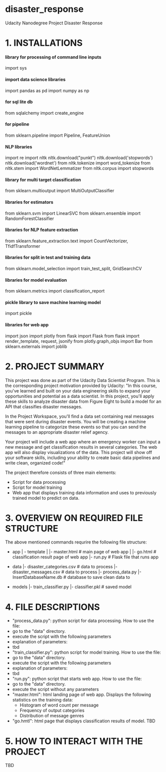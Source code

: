 # disaster_response
Udacity Nanodegree Project Disaster Response

# 1. INSTALLATIONS
#### library for processing of command line inputs
import sys
#### import data science libraries
import pandas as pd
import numpy as np
#### for sql lite db
from sqlalchemy import create_engine
#### for pipeline
from sklearn.pipeline import Pipeline, FeatureUnion
#### NLP libraries
import re
import nltk
nltk.download("punkt")
nltk.download('stopwords')
nltk.download('wordnet')
from nltk.tokenize import word_tokenize
from nltk.stem import WordNetLemmatizer
from nltk.corpus import stopwords
#### library for multi target classification
from sklearn.multioutput import MultiOutputClassifier
#### libraries for estimators
from sklearn.svm import LinearSVC
from sklearn.ensemble import RandomForestClassifier
#### libraries for NLP feature extraction
from sklearn.feature_extraction.text import CountVectorizer, TfidfTransformer
#### libraries for split in test and training data
from sklearn.model_selection import train_test_split, GridSearchCV
#### libraries for model evaluation
from sklearn.metrics import classification_report
#### pickle library to save machine learning model
import pickle
#### libraries for web app
import json
import plotly
from flask import Flask
from flask import render_template, request, jsonify
from plotly.graph_objs import Bar
from sklearn.externals import joblib

# 2. PROJECT SUMMARY
This project was done as part of the Udacity Data Scientist Program.
This is the corresponding project motivation provided by Udacity:
"In this course, you've learned and built on your data engineering skills to expand your opportunities and potential as a data scientist. In this project, you'll apply these skills to analyze disaster data from Figure Eight to build a model for an API that classifies disaster messages.

In the Project Workspace, you'll find a data set containing real messages that were sent during disaster events. You will be creating a machine learning pipeline to categorize these events so that you can send the messages to an appropriate disaster relief agency.

Your project will include a web app where an emergency worker can input a new message and get classification results in several categories. The web app will also display visualizations of the data. This project will show off your software skills, including your ability to create basic data pipelines and write clean, organized code!"

The project therefore consists of three main elements:
* Script for data processing
* Script for model training
* Web app that displays training data information and uses to previously trained model to predict on data.

# 3. OVERVIEW ON REQUIRED FILE STRUCTURE
The above mentioned commands requrire the following file structure:
- app
| - template
| |- master.html  # main page of web app
| |- go.html  # classification result page of web app
|- run.py  # Flask file that runs app

- data
|- disaster_categories.csv  # data to process 
|- disaster_messages.csv  # data to process
|- process_data.py
|- InsertDatabaseName.db   # database to save clean data to

- models
|- train_classifier.py
|- classifier.pkl  # saved model

# 4. FILE DESCRIPTIONS
* "process_data.py": python script for data processing. How to use the file:
 * go to the "data" directory.
 * execute the script with the following parameters
 * explanation of parameters:
  * tbd
* "train_classifier.py": python script for model training. How to use the file:
 * go to the "data" directory.
 * execute the script with the following parameters
 * explanation of parameters:
  * tbd
* "run.py": python script that starts web app. How to use the file:
 * go to the "data" directory.
 * execute the script without any parameters
* "master.html": html landing page of web app. Displays the following statistics on the training data:
  * Histogram of word count per message
  * Frequency of output categories
  * Distribution of message genres
* "go.hmtl": html page that displays classification results of model.
TBD

# 5. HOW TO INTERACT WITH THE PROJECT
TBD

